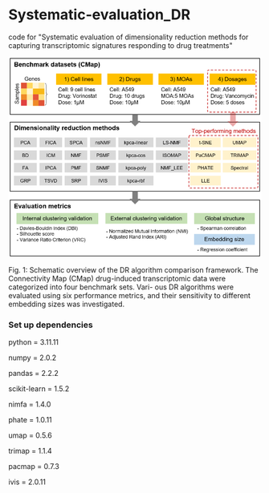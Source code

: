 # Systematic-evaluation_DR
code for "Systematic evaluation of dimensionality reduction methods for capturing transcriptomic signatures responding to drug treatments"


![Intro](https://github.com/sysbiolab-ysk/Systematic-evaluation_DR/blob/main/Data/Intro.png)


Fig. 1: Schematic overview of the DR algorithm comparison framework. The Connectivity
Map (CMap) drug-induced transcriptomic data were categorized into four benchmark sets. Vari-
ous DR algorithms were evaluated using six performance metrics, and their sensitivity to different
embedding sizes was investigated.


### Set up dependencies
python = 3.11.11


numpy = 2.0.2


pandas = 2.2.2


scikit-learn = 1.5.2


nimfa = 1.4.0 


phate = 1.0.11


umap = 0.5.6


trimap = 1.1.4


pacmap = 0.7.3


ivis = 2.0.11







